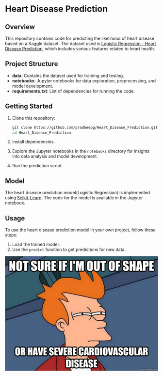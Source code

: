 # Heart Disease Prediction

## Overview
This repository contains code for predicting the likelihood of heart disease based on a Kaggle dataset. The dataset used is [Logistic Regression - Heart Disease Prediction]([https://www.kaggle.com/ronitf/heart-disease-uci](https://www.kaggle.com/datasets/naveengowda16/logistic-regression-heart-disease-prediction/code?datasetId=222474)), which includes various features related to heart health.

## Project Structure
- **data**: Contains the dataset used for training and testing.
- **notebooks**: Jupyter notebooks for data exploration, preprocessing, and model development.
- **requirements.txt**: List of dependencies for running the code.

## Getting Started
1. Clone this repository:
    ```bash
    git clone https://github.com/pradheepg/Heart_Disease_Prediction.git
    cd Heart_Disease_Prediction
    ```

2. Install dependencies.

3. Explore the Jupyter notebooks in the `notebooks` directory for insights into data analysis and model development.

4. Run the prediction script.

## Model
The heart disease prediction model(Logistic Regression) is implemented using [Scikit-Learn](https://scikit-learn.org/). The code for the model is available in the Jupyter notebook.

## Usage
To use the heart disease prediction model in your own project, follow these steps:

1. Load the trained model.
2. Use the `predict` function to get predictions for new data.

 ![MeMe](https://github.com/pradheepg/Heart_Disease_Prediction/blob/main/Image/meme.jpg)

